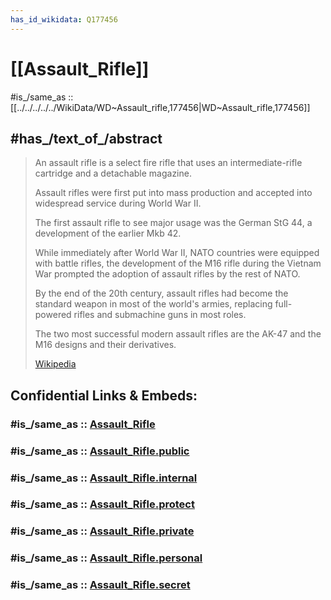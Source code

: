 ```yaml
---
has_id_wikidata: Q177456
---
```


# [[Assault_Rifle]] 

#is_/same_as :: [[../../../../../WikiData/WD~Assault_rifle,177456|WD~Assault_rifle,177456]] 

## #has_/text_of_/abstract 

> An assault rifle is a select fire rifle that uses an intermediate-rifle cartridge 
> and a detachable magazine. 
> 
> Assault rifles were first put into mass production 
> and accepted into widespread service during World War II. 
> 
> The first assault rifle to see major usage was the German StG 44, 
> a development of the earlier Mkb 42. 
> 
> While immediately after World War II, NATO countries were equipped with battle rifles, 
> the development of the M16 rifle during the Vietnam War 
> prompted the adoption of assault rifles by the rest of NATO. 
> 
> By the end of the 20th century, 
> assault rifles had become the standard weapon in most of the world's armies, 
> replacing full-powered rifles and submachine guns in most roles. 
> 
> The two most successful modern assault rifles are the AK-47 
> and the M16 designs and their derivatives.
>
> [Wikipedia](https://en.wikipedia.org/wiki/Assault%20rifle) 


## Confidential Links & Embeds: 

### #is_/same_as :: [Assault_Rifle](/_Standards/Society/Military/Military_Engineering/Weapon/Firearm/Assault_Rifle.md) 

### #is_/same_as :: [Assault_Rifle.public](/_public/Society/Military/Military_Engineering/Weapon/Firearm/Assault_Rifle.public.md) 

### #is_/same_as :: [Assault_Rifle.internal](/_internal/Society/Military/Military_Engineering/Weapon/Firearm/Assault_Rifle.internal.md) 

### #is_/same_as :: [Assault_Rifle.protect](/_protect/Society/Military/Military_Engineering/Weapon/Firearm/Assault_Rifle.protect.md) 

### #is_/same_as :: [Assault_Rifle.private](/_private/Society/Military/Military_Engineering/Weapon/Firearm/Assault_Rifle.private.md) 

### #is_/same_as :: [Assault_Rifle.personal](/_personal/Society/Military/Military_Engineering/Weapon/Firearm/Assault_Rifle.personal.md) 

### #is_/same_as :: [Assault_Rifle.secret](/_secret/Society/Military/Military_Engineering/Weapon/Firearm/Assault_Rifle.secret.md)

